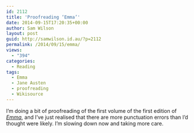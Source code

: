 ```yaml
---
id: 2112
title: 'Proofreading ‘Emma’'
date: 2014-09-15T17:20:35+00:00
author: Sam Wilson
layout: post
guid: http://samwilson.id.au/?p=2112
permalink: /2014/09/15/emma/
views:
  - "394"
categories:
  - Reading
tags:
  - Emma
  - Jane Austen
  - proofreading
  - Wikisource
---
```

I’m doing a bit of proofreading of the first volume of the first edition of [_Emma_](https://en.wikisource.org/wiki/Index:Austen_-_Emma,_vol._I,_1816.djvu "Index:Austen - Emma, vol. I, 1816.djvu"), and I’ve just realised that there are more punctuation errors than I’d thought were likely. I’m slowing down now and taking more care.